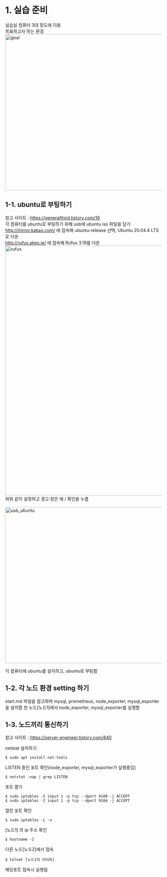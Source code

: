 # 1. 실습 준비
실습실 컴퓨터 3대 정도에 이용 <br>
목표하고자 하는 환경
<br>
<img src="https://github.com/RainingCodes/mysql_performance_schema/blob/main/img/img35.jpg" width="1000px" height="500px" alt="goal"></img><br/>

## 1-1. ubuntu로 부팅하기
참고 사이트 : https://generalthird.tistory.com/16 <br>
각 컴퓨터를 ubuntu로 부팅하기 위해 usb에 ubuntu iso 파일을 담기 <br>
http://mirror.kakao.com/ 에 접속해 ubuntu-release 선택, Ubuntu 20.04.4 LTS로 다운 <br>
http://rufus.akeo.ie/ 에 접속해 Rufus 3.19를 다운
<br>
<img src="https://github.com/RainingCodes/mysql_performance_schema/blob/main/img/img36.JPG" width="700px" height="800px" alt="rufus"></img><br/>
위와 같이 설정하고 경고 창은 예 / 확인을 누름 <br>
<br>
<img src="https://github.com/RainingCodes/mysql_performance_schema/blob/main/img/img37.JPG" width="700px" height="500px" alt="usb_ubuntu"></img><br/>

각 컴퓨터에 ubuntu를 설치하고, ubuntu로 부팅함

## 1-2. 각 노드 환경 setting 하기
start.md 파일을 참고하여 mysql, prometheus, node_exporter, mysql_exporter 을 설치함
한 노드[노드1]에서 node_exporter, mysql_exporter를 실행함

## 1-3. 노드끼리 통신하기
참고 사이트 : https://server-engineer.tistory.com/840

netstat 설치하기
```
$ sudo apt install net-tools
```

LISTEN 중인 포트 확인(node_exporter, mysql_exporter가 실행중임)
```
$ netstat -nap | grep LISTEN
```
포트 열기
```
$ sudo iptables -I input 1 -p tcp --dport 9100 -j ACCEPT
$ sudo iptables -I input 1 -p tcp --dport 9104 -j ACCEPT
```

열린 포트 확인
```
$ sudo iptables -L -v
```

[노드1] 의 ip 주소 확인
```
$ hostname -I
```


다른 노드[노드2]에서 접속
```
$ telnet [노드1의 아이피]
```
해당포트 접속시 실행됨
